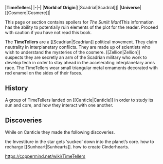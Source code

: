 |**TimeTellers**|
|-|-|
|**World of Origin**|[[Scadrial\|Scadrial]]|
|**Universe**|[[Cosmere\|Cosmere]]|

This page or section contains spoilers for *The Sunlit Man*!This information has the ability to potentially ruin elements of the plot for the reader. Proceed with caution if you have not read this book.

The **TimeTellers** are a [[Scadrian\|Scadrian]] political movement.
They claim neutrality in interplanetary conflicts. They are made up of scientists who wish to understand the mysteries of the cosmere. [[Zellion\|Zellion]] suspects they are secretly an arm of the Scadrian military who work to develop tech in order to stay ahead in the accelerating interplanetary arms race.
The TimeTellers wear small triangular metal ornaments decorated with red enamel on the sides of their faces.

## History
A group of TimeTellers landed on [[Canticle\|Canticle]] in order to study its sun and core, and how they interact with one another.

## Discoveries
While on Canticle they made the following discoveries.

the Investiture in the star gets ‘sucked’ down into the planet’s core.
how to recharge [[Sunheart\|Sunhearts]].
how to create Cinderhearts.


https://coppermind.net/wiki/TimeTellers